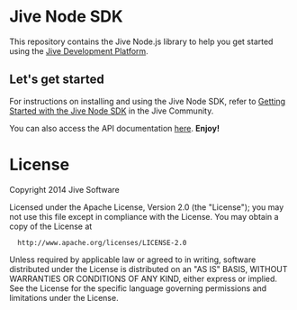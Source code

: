 # Jive Node SDK

This repository contains the Jive Node.js library to help you get started using the [Jive Development Platform](https://developer.jivesoftware.com).

## Let's get started

For instructions on installing and using the Jive Node SDK, refer to [Getting Started with the Jive Node SDK](https://community.jivesoftware.com/docs/DOC-114053) in the Jive Community.

You can also access the API documentation [here](https://cdn.rawgit.com/jivesoftware/jive-sdk/master/docs/api/index.html).
**Enjoy!**

# License 

   Copyright 2014 Jive Software

   Licensed under the Apache License, Version 2.0 (the "License");
   you may not use this file except in compliance with the License.
   You may obtain a copy of the License at

      http://www.apache.org/licenses/LICENSE-2.0

   Unless required by applicable law or agreed to in writing, software
   distributed under the License is distributed on an "AS IS" BASIS,
   WITHOUT WARRANTIES OR CONDITIONS OF ANY KIND, either express or implied.
   See the License for the specific language governing permissions and
   limitations under the License.
